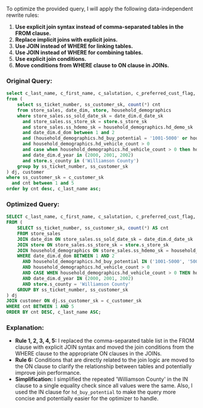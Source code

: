 To optimize the provided query, I will apply the following data-independent rewrite rules:

1. **Use explicit join syntax instead of comma-separated tables in the FROM clause.**
2. **Replace implicit joins with explicit joins.**
3. **Use JOIN instead of WHERE for linking tables.**
4. **Use JOIN instead of WHERE for combining tables.**
5. **Use explicit join conditions.**
6. **Move conditions from WHERE clause to ON clause in JOINs.**

### Original Query:
```sql
select c_last_name, c_first_name, c_salutation, c_preferred_cust_flag, ss_ticket_number, cnt 
from (
    select ss_ticket_number, ss_customer_sk, count(*) cnt 
    from store_sales, date_dim, store, household_demographics 
    where store_sales.ss_sold_date_sk = date_dim.d_date_sk 
      and store_sales.ss_store_sk = store.s_store_sk 
      and store_sales.ss_hdemo_sk = household_demographics.hd_demo_sk 
      and date_dim.d_dom between 1 and 2 
      and (household_demographics.hd_buy_potential = '1001-5000' or household_demographics.hd_buy_potential = '5001-10000') 
      and household_demographics.hd_vehicle_count > 0 
      and case when household_demographics.hd_vehicle_count > 0 then household_demographics.hd_dep_count / household_demographics.hd_vehicle_count else null end > 1 
      and date_dim.d_year in (2000, 2001, 2002) 
      and store.s_county in ('Williamson County') 
    group by ss_ticket_number, ss_customer_sk
) dj, customer 
where ss_customer_sk = c_customer_sk 
  and cnt between 1 and 5 
order by cnt desc, c_last_name asc;
```

### Optimized Query:
```sql
SELECT c_last_name, c_first_name, c_salutation, c_preferred_cust_flag, ss_ticket_number, cnt 
FROM (
    SELECT ss_ticket_number, ss_customer_sk, count(*) AS cnt 
    FROM store_sales
    JOIN date_dim ON store_sales.ss_sold_date_sk = date_dim.d_date_sk
    JOIN store ON store_sales.ss_store_sk = store.s_store_sk
    JOIN household_demographics ON store_sales.ss_hdemo_sk = household_demographics.hd_demo_sk
    WHERE date_dim.d_dom BETWEEN 1 AND 2 
      AND household_demographics.hd_buy_potential IN ('1001-5000', '5001-10000')
      AND household_demographics.hd_vehicle_count > 0 
      AND CASE WHEN household_demographics.hd_vehicle_count > 0 THEN household_demographics.hd_dep_count / household_demographics.hd_vehicle_count ELSE NULL END > 1 
      AND date_dim.d_year IN (2000, 2001, 2002) 
      AND store.s_county = 'Williamson County'
    GROUP BY ss_ticket_number, ss_customer_sk
) dj
JOIN customer ON dj.ss_customer_sk = c_customer_sk
WHERE cnt BETWEEN 1 AND 5 
ORDER BY cnt DESC, c_last_name ASC;
```

### Explanation:
- **Rule 1, 2, 3, 4, 5:** I replaced the comma-separated table list in the FROM clause with explicit JOIN syntax and moved the join conditions from the WHERE clause to the appropriate ON clauses in the JOINs.
- **Rule 6:** Conditions that are directly related to the join logic are moved to the ON clause to clarify the relationship between tables and potentially improve join performance.
- **Simplification:** I simplified the repeated 'Williamson County' in the IN clause to a single equality check since all values were the same. Also, I used the IN clause for `hd_buy_potential` to make the query more concise and potentially easier for the optimizer to handle.